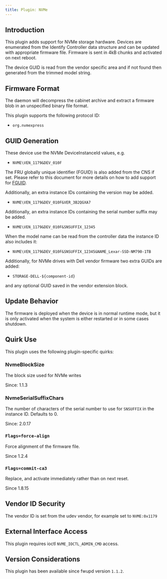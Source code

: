 ```yaml
---
title: Plugin: NVMe
---
```


## Introduction

This plugin adds support for NVMe storage hardware. Devices are enumerated from
the Identify Controller data structure and can be updated with appropriate
firmware file. Firmware is sent in 4kB chunks and activated on next reboot.

The device GUID is read from the vendor specific area and if not found then
generated from the trimmed model string.

## Firmware Format

The daemon will decompress the cabinet archive and extract a firmware blob in
an unspecified binary file format.

This plugin supports the following protocol ID:

* `org.nvmexpress`

## GUID Generation

These device use the NVMe DeviceInstanceId values, e.g.

* `NVME\VEN_1179&DEV_010F`

The FRU globally unique identifier (FGUID) is also added from the CNS if set.
Please refer to this document for more details on how to add support for
[FGUID](https://nvmexpress.org/wp-content/uploads/NVM_Express_Revision_1.3.pdf).

Additionally, an extra instance IDs containing the version may be added.

* `NVME\VEN_1179&DEV_010F&VER_3B2QGXA7`

Additionally, an extra instance IDs containing the serial number suffix may be added.

* `NVME\VEN_1179&DEV_010F&SNSUFFIX_12345`

When the model name can be read from the controller data the instance ID also
includes it:

* `NVME\VEN_1179&DEV_010F&SNSUFFIX_12345&NAME_Lexar-SSD-NM790-1TB`

Additionally, for NVMe drives with Dell vendor firmware two extra GUIDs are
added:

* `STORAGE-DELL-${component-id}`

and any optional GUID saved in the vendor extension block.

## Update Behavior

The firmware is deployed when the device is in normal runtime mode, but it is
only activated when the system is either restarted or in some cases shutdown.

## Quirk Use

This plugin uses the following plugin-specific quirks:

### NvmeBlockSize

The block size used for NVMe writes

Since: 1.1.3

### NvmeSerialSuffixChars

The number of characters of the serial number to use for `SNSUFFIX` in the instance ID. Defaults to 0.

Since: 2.0.17

### `Flags=force-align`

Force alignment of the firmware file.

Since 1.2.4

### `Flags=commit-ca3`

Replace, and activate immediately rather than on next reset.

Since 1.8.15

## Vendor ID Security

The vendor ID is set from the udev vendor, for example set to `NVME:0x1179`

## External Interface Access

This plugin requires ioctl `NVME_IOCTL_ADMIN_CMD` access.

## Version Considerations

This plugin has been available since fwupd version `1.1.2`.
